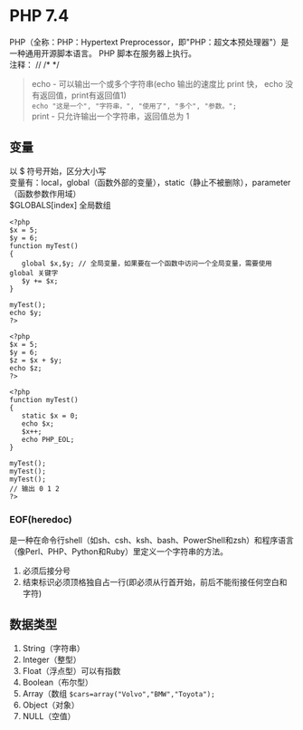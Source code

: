 # PHP 7.4
PHP（全称：PHP：Hypertext Preprocessor，即"PHP：超文本预处理器"）是一种通用开源脚本语言。
PHP 脚本在服务器上执行。  
注释： // /* */

> echo - 可以输出一个或多个字符串(echo 输出的速度比 print 快， echo 没有返回值，print有返回值1)  
> ```echo "这是一个", "字符串，", "使用了", "多个", "参数。";```  
> print - 只允许输出一个字符串，返回值总为 1

## 变量
以 $ 符号开始，区分大小写  
变量有：local，global（函数外部的变量），static（静止不被删除），parameter（函数参数作用域）  
$GLOBALS[index] 全局数组  
 ```
 <?php
$x = 5;
$y = 6;
function myTest()
{
	global $x,$y; // 全局变量，如果要在一个函数中访问一个全局变量，需要使用 global 关键字
	$y += $x;
}

myTest();
echo $y;
?>
 
<?php
$x = 5;
$y = 6;
$z = $x + $y;
echo $z;
?>

<?php
function myTest()
{
	static $x = 0;
	echo $x;
	$x++;
	echo PHP_EOL;
}

myTest();
myTest();
myTest();
// 输出 0 1 2
?>
```


### EOF(heredoc)
是一种在命令行shell（如sh、csh、ksh、bash、PowerShell和zsh）和程序语言（像Perl、PHP、Python和Ruby）里定义一个字符串的方法。
1. 必须后接分号
2. 结束标识必须顶格独自占一行(即必须从行首开始，前后不能衔接任何空白和字符)

## 数据类型 
1. String（字符串）
2. Integer（整型）
3. Float（浮点型）可以有指数
4. Boolean（布尔型）
5. Array（数组
```$cars=array("Volvo","BMW","Toyota");```
6. Object（对象）
7. NULL（空值）

